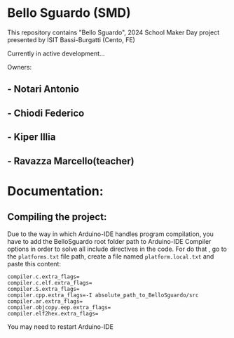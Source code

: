 # Bello Sguardo (SMD)
This repository contains "Bello Sguardo", 2024 School Maker Day project presented by ISIT Bassi-Burgatti (Cento, FE)


Currently in active development...

Owners:
## - Notari Antonio
## - Chiodi Federico
## - Kiper Illia
## - Ravazza Marcello(teacher)

# Documentation:
## Compiling the project:
Due to the way in which Arduino-IDE handles program compilation, you have to add the BelloSguardo root folder path to Arduino-IDE Compiler options in order to solve all include directives in the code.
For do that , go to the `platforms.txt` file path, create a file named `platform.local.txt` and paste this content:
```
compiler.c.extra_flags=
compiler.c.elf.extra_flags=
compiler.S.extra_flags=
compiler.cpp.extra_flags=-I absolute_path_to_BelloSguardo/src
compiler.ar.extra_flags=
compiler.objcopy.eep.extra_flags=
compiler.elf2hex.extra_flags=
```
You may need to restart Arduino-IDE
